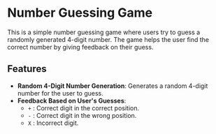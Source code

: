 # Number Guessing Game

This is a simple number guessing game where users try to guess a randomly generated 4-digit number. The game helps the user find the correct number by giving feedback on their guess.

## Features
- **Random 4-Digit Number Generation**: Generates a random 4-digit number for the user to guess.
- **Feedback Based on User's Guesses**:
  - `+` : Correct digit in the correct position.
  - `-` : Correct digit in the wrong position.
  - `X` : Incorrect digit.
